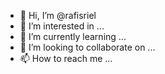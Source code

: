 - 👋 Hi, I’m @rafisriel
- 👀 I’m interested in ...
- 🌱 I’m currently learning ...
- 💞️ I’m looking to collaborate on ...
- 📫 How to reach me ...

<!---
rafisriel/rafisriel is a ✨ special ✨ repository because its `README.md` (this file) appears on your GitHub profile.
You can click the Preview link to take a look at your changes.
--->

